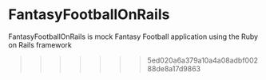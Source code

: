 # FantasyFootballOnRails
FantasyFootballOnRails is mock Fantasy Football application using the Ruby on Rails framework
>>>>>>> 5ed020a6a379a10a4a08adbf00288de8a17d9863

